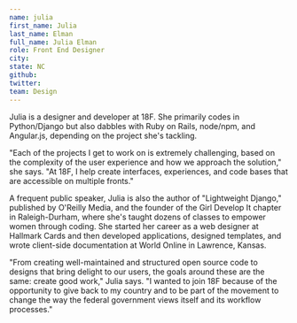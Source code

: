 ```yaml
---
name: julia
first_name: Julia
last_name: Elman
full_name: Julia Elman
role: Front End Designer
city:
state: NC
github:
twitter:
team: Design
---
```


Julia is a designer and developer at 18F. She primarily codes in Python/Django but also dabbles with Ruby on Rails, node/npm, and Angular.js, depending on the project she's tackling. 

"Each of the projects I get to work on is extremely challenging, based on the complexity of the user experience and how we approach the solution," she says. "At 18F, I help create interfaces, experiences, and code bases that are accessible on multiple fronts."

A frequent public speaker, Julia is also the author of "Lightweight Django," published by O'Reilly Media, and the founder of the Girl Develop It chapter in Raleigh-Durham, where she's taught dozens of classes to empower women through coding. She started her career as a web designer at Hallmark Cards and then developed applications, designed templates, and wrote client-side documentation at World Online in Lawrence, Kansas.

"From creating well-maintained and structured open source code to designs that bring delight to our users, the goals around these are the same: create good work," Julia says. "I wanted to join 18F because of the opportunity to give back to my country and to be part of the movement to change the way the federal government views itself and its workflow processes."
